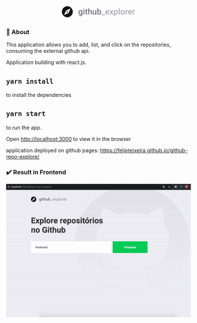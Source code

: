 <h1 align="center">
<img src="https://github.com/felipteixeira/github-repo-explore/blob/master/src/assets/logo.svg" width="200px">
</h1>

### :page_with_curl: About
This application allows you to add, list, and click on the repositories, consuming the external github api.

Application building with react.js. 

## `yarn install`
to install the dependencies

## `yarn start`
to run the app.

Open [http://localhost:3000](http://localhost:3000) to view it in the browser

application deployed on github pages:
https://felipteixeira.github.io/github-repo-explore/

### :heavy_check_mark: Result in Frontend

<p align="center">
  <img alt="" src="https://github.com/felipteixeira/github-repo-explore/blob/master/public/explore.gif">
</p>
